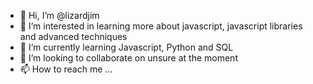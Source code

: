 - 👋 Hi, I’m @lizardjim
- 👀 I’m interested in learning more about javascript, javascript libraries and advanced techniques
- 🌱 I’m currently learning Javascript, Python and SQL
- 💞️ I’m looking to collaborate on unsure at the moment
- 📫 How to reach me ...

<!---
lizardjim/lizardjim is a ✨ special ✨ repository because its `README.md` (this file) appears on your GitHub profile.
You can click the Preview link to take a look at your changes.
--->
